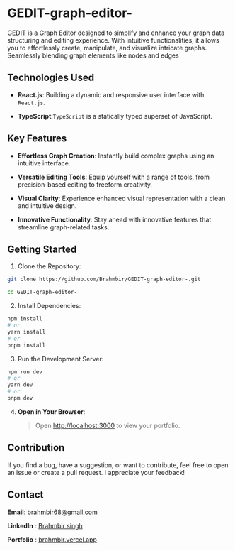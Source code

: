# GEDIT-graph-editor-

GEDIT is a Graph Editor designed to simplify and enhance your graph data structuring and editing experience. With intuitive functionalities, it allows you to effortlessly create, manipulate, and visualize intricate graphs. Seamlessly blending graph elements like nodes and edges

## Technologies Used

- **React.js**: Building a dynamic and responsive user interface with `React.js`.

- **TypeScript**:`TypeScript` is a statically typed superset of JavaScript.

## Key Features

- **Effortless Graph Creation**: Instantly build complex graphs using an intuitive interface.

- **Versatile Editing Tools**: Equip yourself with a range of tools, from precision-based editing to freeform creativity.

- **Visual Clarity**: Experience enhanced visual representation with a clean and intuitive design.

- **Innovative Functionality**: Stay ahead with innovative features that streamline graph-related tasks.

## Getting Started

1. Clone the Repository:

```bash
git clone https://github.com/Brahmbir/GEDIT-graph-editor-.git

cd GEDIT-graph-editor-
```

2. Install Dependencies:

```bash
npm install
# or
yarn install
# or
pnpm install
```

3. Run the Development Server:

```bash
npm run dev
# or
yarn dev
# or
pnpm dev
```

4. **Open in Your Browser**:
   > Open [http://localhost:3000](http://localhost:3000) to view your portfolio.

## Contribution

If you find a bug, have a suggestion, or want to contribute, feel free to open an issue or create a pull request. I appreciate your feedback!

## Contact

**Email**: brahmbir68@gmail.com

**LinkedIn** : [Brahmbir singh](https://linkedin.com/in/brahm-bir-singh-6a9115245)

**Portfolio** : [brahmbir.vercel.app](https://brahmbir.vercel.app)
